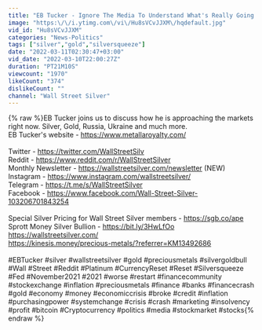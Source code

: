 ```yaml
---
title: "EB Tucker - Ignore The Media To Understand What's Really Going On"
image: "https:\/\/i.ytimg.com\/vi\/Hu8sVCvJJXM\/hqdefault.jpg"
vid_id: "Hu8sVCvJJXM"
categories: "News-Politics"
tags: ["silver","gold","silversqueeze"]
date: "2022-03-11T02:30:47+03:00"
vid_date: "2022-03-10T22:00:27Z"
duration: "PT21M10S"
viewcount: "1970"
likeCount: "374"
dislikeCount: ""
channel: "Wall Street Silver"
---
```

{% raw %}EB Tucker joins us to discuss how he is approaching the markets right now. Silver, Gold, Russia, Ukraine and much more.<br />EB Tucker's website - <a rel="nofollow" target="blank" href="https://www.metallaroyalty.com/">https://www.metallaroyalty.com/</a><br /><br />Twitter - <a rel="nofollow" target="blank" href="https://twitter.com/WallStreetSilv">https://twitter.com/WallStreetSilv</a><br />Reddit  - <a rel="nofollow" target="blank" href="https://www.reddit.com/r/WallStreetSilver">https://www.reddit.com/r/WallStreetSilver</a><br />Monthly Newsletter - <a rel="nofollow" target="blank" href="https://wallstreetsilver.com/newsletter">https://wallstreetsilver.com/newsletter</a> (NEW)<br />Instagram - <a rel="nofollow" target="blank" href="https://www.instagram.com/wallstreetsilver/">https://www.instagram.com/wallstreetsilver/</a><br />Telegram - <a rel="nofollow" target="blank" href="https://t.me/s/WallStreetSilver">https://t.me/s/WallStreetSilver</a><br />Facebook - <a rel="nofollow" target="blank" href="https://www.facebook.com/Wall-Street-Silver-103206701843254">https://www.facebook.com/Wall-Street-Silver-103206701843254</a><br /><br />Special Silver Pricing for Wall Street Silver members - <a rel="nofollow" target="blank" href="https://sgb.co/ape">https://sgb.co/ape</a><br />Sprott Money Silver Bullion - <a rel="nofollow" target="blank" href="https://bit.ly/3HwLfOo">https://bit.ly/3HwLfOo</a><br /><a rel="nofollow" target="blank" href="https://wallstreetsilver.com/">https://wallstreetsilver.com/</a><br /><a rel="nofollow" target="blank" href="https://kinesis.money/precious-metals/?referrer=KM13492686">https://kinesis.money/precious-metals/?referrer=KM13492686</a><br /><br />#EBTucker #silver​​ #wallstreetsilver #gold #preciousmetals #silvergoldbull​ #Wall #Street #Reddit #Platinum #CurrencyReset #Reset #Silversqueeze #Fed #November2021 #2021 #worse #restart #financecommunity #stockexchange #inflation #preciousmetals #finance #banks #financecrash  #gold #economy #money #economiccrisis #broke #credit #inflation #purchasingpower #systemchange #crisis #crash #marketing #insolvency #profit #bitcoin #Cryptocurrency #politics #media #stockmarket #stocks{% endraw %}
